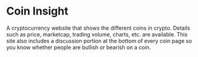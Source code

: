 # Coin Insight
A cryptocurrency website that shows the different coins in crypto. Details such as price, marketcap, trading volume, charts, etc. are available. This site also includes a discussion portion at the bottom of every coin page so you know whether people are bullish or bearish on a coin.
